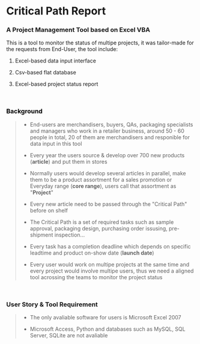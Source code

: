 # Critical Path Report
### A Project Management Tool based on Excel VBA

This is a tool to monitor the status of multipe projects, it was tailor-made for the requests from End-User, the tool include:

1. Excel-based data input interface

2. Csv-based flat database

3. Excel-based project status report

<br>
  
### <font color=black>Background</font>
>
>* End-users are merchandisers, buyers, QAs, packaging specialists and managers who work in a retailer business, around 50 - 60 people in total, 20 of them are merchandisers and responible for data input in this tool
>
>* Every year the users source & develop over 700 new products (**article**) and put them in stores
>
>* Normally users would develop several articles in parallel, make them to be a product assortment for a sales promotion or Everyday range (**core range**), users call that assortment as "**Project**"
>
>* Every new article need to be passed through the "Critical Path" before on shelf
>
>* The Critical Path is a set of required tasks such as sample approval, packaging design, purchasing order issusing, pre-shipment inspection...
>
>* Every task has a completion deadline which depends on specific leadtime and product on-show date (**launch date**)
>
>* Every user would work on multipe projects at the same time and every project would involve multipe users, thus we need a aligned tool acrossing the teams to monitor the project status

<br>
  
### User Story & Tool Requirement
>
>* The only avaliable software for users is Microsoft Excel 2007
>
>* Microsoft Access, Python and databases such as MySQL, SQL Server, SQLite are not avaliable

